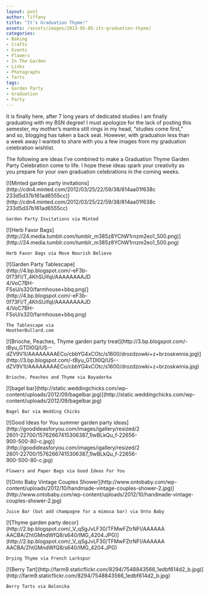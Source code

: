 ```yaml
---
layout: post
author: Tiffany
title: "It’s Graduation Thyme!"
assets: /assets/images/2013-05-05-its-graduation-thyme/
categories:
- Baking
- Crafts
- Events
- Flowers
- In The Garden
- Links
- Photographs
- Tarts
tags:
- Garden Party
- Graduation
- Party
---
```


It is finally here, after 7 long years of dedicated studies I am finally graduating with my BSN degree! I must apologize for the lack of posting this semester, my mother’s mantra still rings in my head, “studies come first,” and so, blogging has taken a back seat. However, with graduation less than a week away I wanted to share with you a few images from my graduation celebration wishlist.

The following are ideas I’ve combined to make a Graduation Thyme Garden Party Celebration come to life. I hope these ideas spark your creativity as you prepare for your own graduation celebrations in the coming weeks.

<div style="width: 407px" class="wp-caption aligncenter">
    [![Minted garden party invitations](http://cdn4.minted.com/2012/03/25/22/59/38/814aa01f638c233d5d37b161ad6555cc)](http://cdn4.minted.com/2012/03/25/22/59/38/814aa01f638c233d5d37b161ad6555cc)

    Garden Party Invitations via Minted
</div>

<div style="width: 510px" class="wp-caption aligncenter">
    [![Herb Favor Bags](http://24.media.tumblr.com/tumblr_m385z8YChW1rnzm2eo1_500.png)](http://24.media.tumblr.com/tumblr_m385z8YChW1rnzm2eo1_500.png)

    Herb Favor Bags via Move Nourish Believe
</div>

<div style="width: 234px" class="wp-caption aligncenter">
    [![Garden Party Tablescape](http://4.bp.blogspot.com/-eF3b-0f73FI/T_4KhSUifqI/AAAAAAAAJD4/VoC7BH-FSsU/s320/farmhouse+bbq.png)](http://4.bp.blogspot.com/-eF3b-0f73FI/T_4KhSUifqI/AAAAAAAAJD4/VoC7BH-FSsU/s320/farmhouse+bbq.png)

    The Tablescape via HeatherBullard.com
</div>

<div style="width: 600px" class="wp-caption aligncenter">
    [![Brioche, Peaches, Thyme garden party treat](http://3.bp.blogspot.com/-tByu_GTDl0Q/US--dZV9V1I/AAAAAAAAECo/cbbYG4xCOtc/s1600/drozdzowki+z+brzoskwinia.jpg)](http://3.bp.blogspot.com/-tByu_GTDl0Q/US--dZV9V1I/AAAAAAAAECo/cbbYG4xCOtc/s1600/drozdzowki+z+brzoskwinia.jpg)

    Brioche, Peaches and Thyme via Bayaderka
</div>

<div style="width: 560px" class="wp-caption aligncenter">
    [![bagel bar](http://static.weddingchicks.com/wp-content/uploads/2012/09/bagelbar.jpg)](http://static.weddingchicks.com/wp-content/uploads/2012/09/bagelbar.jpg)

    Bagel Bar via Wedding Chicks
</div>

<div style="width: 370px" class="wp-caption aligncenter">
    [![Good Ideas for You summer garden party ideas](http://goodideasforyou.com/images/igallery/resized/22601-22700/15762667415306387_1IwBLkQu_f-22656-900-500-80-c.jpg)](http://goodideasforyou.com/images/igallery/resized/22601-22700/15762667415306387_1IwBLkQu_f-22656-900-500-80-c.jpg)

    Flowers and Paper Bags via Good Ideas For You
</div>

<div style="width: 558px" class="wp-caption aligncenter">
    [![Onto Baby Vintage Couples Shower](http://www.ontobaby.com/wp-content/uploads/2012/10/handmade-vintage-couples-shower-2.jpg)](http://www.ontobaby.com/wp-content/uploads/2012/10/handmade-vintage-couples-shower-2.jpg)

    Juice Bar (but add champagne for a mimosa bar) via Onto Baby
</div>

<div style="width: 437px" class="wp-caption aligncenter">
    [![Thyme garden party decor](http://2.bp.blogspot.com/_V_qSgJvLF30/TFMwFZtrNFI/AAAAAAAACBA/ZhtGMndWfQ8/s640/IMG_4204.JPG)](http://2.bp.blogspot.com/_V_qSgJvLF30/TFMwFZtrNFI/AAAAAAAACBA/ZhtGMndWfQ8/s640/IMG_4204.JPG)

    Drying Thyme via French Larkspur
</div>

<div style="width: 672px" class="wp-caption aligncenter">
    [![Berry Tart](http://farm9.staticflickr.com/8294/7548843566_1edbf614d2_b.jpg)](http://farm9.staticflickr.com/8294/7548843566_1edbf614d2_b.jpg)

    Berry Tarts via Belonika
</div>
